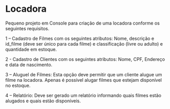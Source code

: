 # Locadora

Pequeno projeto em Console para criação de uma locadora conforme os seguintes requisitos.

1 – Cadastro de Filmes com os seguintes atributos: Nome, descrição e id_filme (deve ser único para cada filme) e classificação (livre ou adulto) e quantidade em estoque.

2 - Cadastro de Clientes com os seguintes atributos: Nome, CPF, Endereço e data de nascimento.

3 – Aluguel de Filmes: Esta opção deve permitir que um cliente alugue um filme na locadora. Apenas é possível alugar filmes que estejam disponível no estoque.

4 – Relatório: Deve ser gerado um relatório informando quais filmes estão alugados e quais estão disponíveis.

